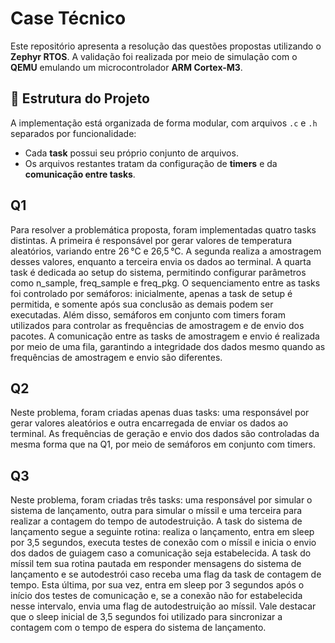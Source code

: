 # Case Técnico 

Este repositório apresenta a resolução das questões propostas utilizando o **Zephyr RTOS**. A validação foi realizada por meio de simulação com o **QEMU** emulando um microcontrolador **ARM Cortex-M3**.

## 📁 Estrutura do Projeto

A implementação está organizada de forma modular, com arquivos `.c` e `.h` separados por funcionalidade:

- Cada **task** possui seu próprio conjunto de arquivos.
- Os arquivos restantes tratam da configuração de **timers** e da **comunicação entre tasks**.

## Q1

Para resolver a problemática proposta, foram implementadas quatro tasks distintas. A primeira é responsável por gerar valores de temperatura aleatórios, variando entre 26 °C e 26,5 °C. A segunda realiza a amostragem desses valores, enquanto a terceira envia os dados ao terminal. A quarta task é dedicada ao setup do sistema, permitindo configurar parâmetros como n_sample, freq_sample e freq_pkg. O sequenciamento entre as tasks foi controlado por semáforos: inicialmente, apenas a task de setup é permitida, e somente após sua conclusão as demais podem ser executadas. Além disso, semáforos em conjunto com timers foram utilizados para controlar as frequências de amostragem e de envio dos pacotes. A comunicação entre as tasks de amostragem e envio é realizada por meio de uma fila, garantindo a integridade dos dados mesmo quando as frequências de amostragem e envio são diferentes.

## Q2

Neste problema, foram criadas apenas duas tasks: uma responsável por gerar valores aleatórios e outra encarregada de enviar os dados ao terminal. As frequências de geração e envio dos dados são controladas da mesma forma que na Q1, por meio de semáforos em conjunto com timers.

## Q3

Neste problema, foram criadas três tasks: uma responsável por simular o sistema de lançamento, outra para simular o míssil e uma terceira para realizar a contagem do tempo de autodestruição. A task do sistema de lançamento segue a seguinte rotina: realiza o lançamento, entra em sleep por 3,5 segundos, executa testes de conexão com o míssil e inicia o envio dos dados de guiagem caso a comunicação seja estabelecida. A task do míssil tem sua rotina pautada em responder mensagens do sistema de lançamento e se autodestrói caso receba uma flag da task de contagem de tempo. Esta última, por sua vez, entra em sleep por 3 segundos após o início dos testes de comunicação e, se a conexão não for estabelecida nesse intervalo, envia uma flag de autodestruição ao míssil. Vale destacar que o sleep inicial de 3,5 segundos foi utilizado para sincronizar a contagem com o tempo de espera do sistema de lançamento.
